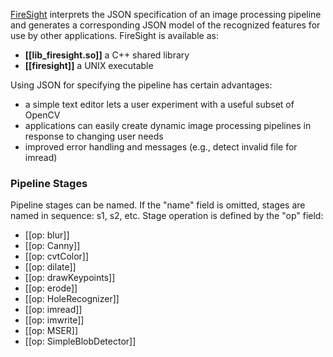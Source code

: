 [FireSight](https://github.com/firepick1/FireSight/blob/master/README.md) interprets the JSON specification of an image processing pipeline and generates a corresponding JSON model of the recognized features for use by other applications. FireSight is available as:

* **[[lib_firesight.so]]** a C++ shared library
* **[[firesight]]** a UNIX executable

Using JSON for specifying the pipeline has certain advantages:
* a simple text editor lets a user experiment with a useful subset of OpenCV
* applications can easily create dynamic image processing pipelines in response to changing user needs
* improved error handling and messages (e.g., detect invalid file for imread)

### Pipeline Stages 
Pipeline stages can be named. If the "name" field is omitted, stages are named in sequence: s1, s2, etc. Stage operation is defined by the "op" field:
* [[op: blur]]
* [[op: Canny]]
* [[op: cvtColor]]
* [[op: dilate]]
* [[op: drawKeypoints]]
* [[op: erode]]
* [[op: HoleRecognizer]]
* [[op: imread]]
* [[op: imwrite]]
* [[op: MSER]]
* [[op: SimpleBlobDetector]]
